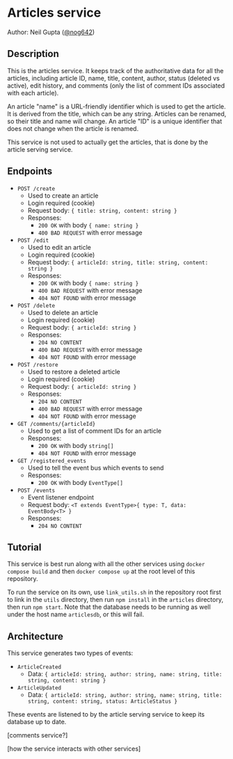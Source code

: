 # Articles service

Author: Neil Gupta ([@nog642](https://github.com/nog642))

## Description

This is the articles service. It keeps track of the authoritative data for all the articles, including article ID, name, title, content, author, status (deleted vs active), edit history, and comments (only the list of comment IDs associated with each article).

An article "name" is a URL-friendly identifier which is used to get the article. It is derived from the title, which can be any string. Articles can be renamed, so their title and name will change. An article "ID" is a unique identifier that does not change when the article is renamed.

This service is not used to actually get the articles, that is done by the article serving service.

## Endpoints

* `POST /create`
    * Used to create an article
    * Login required (cookie)
    * Request body: `{ title: string, content: string }`
    * Responses:
        * `200 OK` with body `{ name: string }`
        * `400 BAD REQUEST` with error message
* `POST /edit`
    * Used to edit an article
    * Login required (cookie)
    * Request body: `{ articleId: string, title: string, content: string }`
    * Responses:
        * `200 OK` with body `{ name: string }`
        * `400 BAD REQUEST` with error message
        * `404 NOT FOUND` with error message
* `POST /delete`
    * Used to delete an article
    * Login required (cookie)
    * Request body: `{ articleId: string }`
    * Responses:
        * `204 NO CONTENT`
        * `400 BAD REQUEST` with error message
        * `404 NOT FOUND` with error message
* `POST /restore`
    * Used to restore a deleted article
    * Login required (cookie)
    * Request body: `{ articleId: string }`
    * Responses:
        * `204 NO CONTENT`
        * `400 BAD REQUEST` with error message
        * `404 NOT FOUND` with error message
* `GET /comments/{articleId}`
    * Used to get a list of comment IDs for an article
    * Responses:
        * `200 OK` with body `string[]`
        * `404 NOT FOUND` with error message
* `GET /registered_events`
    * Used to tell the event bus which events to send
    * Responses:
        * `200 OK` with body `EventType[]`
* `POST /events`
    * Event listener endpoint
    * Request body: `<T extends EventType>{ type: T, data: EventBody<T> }`
    * Responses:
        * `204 NO CONTENT`

## Tutorial

This service is best run along with all the other services using `docker compose build` and then `docker compose up` at the root level of this repository.

To run the service on its own, use `link_utils.sh` in the repository root first to link in the `utils` directory, then run `npm install` in the `articles` directory, then run `npm start`. Note that the database needs to be running as well under the host name `articlesdb`, or this will fail.

## Architecture

This service generates two types of events:
* `ArticleCreated`
    * Data: `{ articleId: string, author: string, name: string, title: string, content: string }`
* `ArticleUpdated`
    * Data: `{ articleId: string, author: string, name: string, title: string, content: string, status: ArticleStatus }`

These events are listened to by the article serving service to keep its database up to date.

[comments service?]

[how the service interacts with other services]
